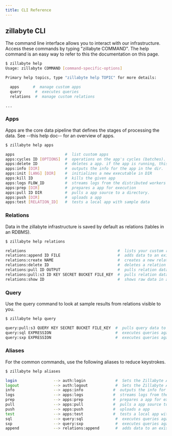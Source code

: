 ```yaml
---
title: CLI Reference
---
```


## zillabyte CLI

The command line interface allows you to interact with our infrastructure. Access these commands by typing "zillabyte COMMAND". The help command is an easy way to refer to this the documentation on this page.

  ``` bash
  $ zillabyte help
  Usage: zillabyte COMMAND [command-specific-options]
  
  Primary help topics, type "zillabyte help TOPIC" for more details:
  
    apps      #  manage custom apps
    query      #  executes queries
    relations  #  manage custom relations
  
  ...
  ```

### Apps

Apps are the core data pipeline that defines the stages of processing the data. See --this help doc-- for an overview of apps. 

  ```bash
  $ zillabyte help apps

  apps                      #  list custom apps
  apps:cycles ID [OPTIONS]  #  operations on the app's cycles (batches).
  apps:delete ID            #  deletes a app. if the app is running, this command will kill it.
  apps:info [DIR]           #  outputs the info for the app in the dir.
  apps:init [LANG] [DIR]    #  initializes a new executable in DIR
  apps:kill ID              #  kills the given app
  apps:logs FLOW_ID         #  streams logs from the distributed workers
  apps:prep [DIR]           #  prepares a app for execution
  apps:pull ID DIR          #  pulls a app source to a directory.
  apps:push [DIR]           #  uploads a app
  apps:test [RELATION_ID]   #  tests a local app with sample data

  ```

### Relations

Data in the zillabyte infrastructure is saved by default as relations (tables in an RDBMS). 

  ```bash
  $ zillabyte help relations
  
  relations                                        #  lists your custom relations
  relations:append ID FILE                         #  adds data to an existing relation
  relations:create NAME                            #  creates a new relation
  relations:delete ID                              #  deletes a relation
  relations:pull ID OUTPUT                         #  pulls relation data into OUTPUT.gz
  relations:pull:s3 ID KEY SECRET BUCKET FILE_KEY  #  pulls relation data to S3_BUCKET/FILE_KEY/part***.gz
  relations:show ID                                #  shows raw data in a relation. run 'queries' for more elaborate functionality
  ```

### Query

Use the query command to look at sample results from relations visible to you.

  ```bash
  $ zillabyte help query

  query:pull:s3 QUERY KEY SECRET BUCKET FILE_KEY  #  pulls query data to S3_BUCKET/FILE_KEY/part***.gz
  query:sql EXPRESSION                            #  executes queries against the zillabyte corpus
  query:sxp EXPRESSION                            #  executes queries against the zillabyte corpus
  ```

### Aliases

For the common commands, use the following aliases to reduce keystrokes.

  ```bash
  $ zillabyte help aliases

  login                --> auth:login             #  Sets the Zillabyte Auth token
  logout               --> auth:logout            #  Sets the Zillabyte Auth token
  info                 --> apps:info             #  outputs the info for the app in the dir.
  logs                 --> apps:logs             #  streams logs from the distributed workers
  prep                 --> apps:prep             #  prepares a app for execution
  pull                 --> apps:pull             #  pulls a app source to a directory.
  push                 --> apps:push             #  uploads a app
  test                 --> apps:test             #  tests a local app with sample data
  sql                  --> query:sql              #  executes queries against the zillabyte corpus
  sxp                  --> query:sxp              #  executes queries against the zillabyte corpus
  append               --> relations:append       #  adds data to an existing relation
  ```

[HTML5 Boilerplate]: http://html5boilerplate.com/
[SMACSS]: http://smacss.com/
